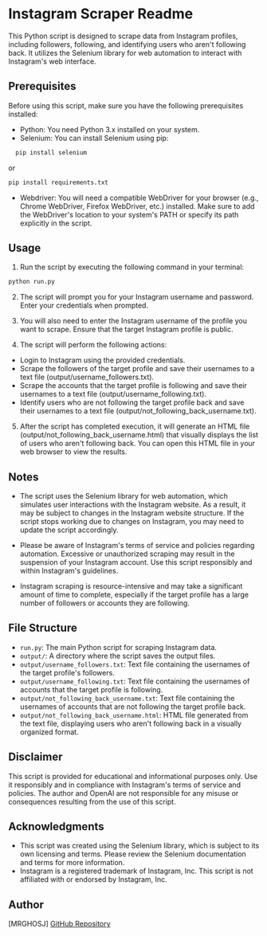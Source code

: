 # Instagram Scraper Readme

This Python script is designed to scrape data from Instagram profiles, including followers, following, and identifying users who aren't following back. It utilizes the Selenium library for web automation to interact with Instagram's web interface.

## Prerequisites

Before using this script, make sure you have the following prerequisites installed:

* Python: You need Python 3.x installed on your system.
* Selenium: You can install Selenium using pip:

```bash
  pip install selenium
```
or 
```bash
pip install requirements.txt
```
* Webdriver: You will need a compatible WebDriver for your browser (e.g., Chrome WebDriver, Firefox WebDriver, etc.) installed. Make sure to add the WebDriver's location to your system's PATH or specify its path explicitly in the script.

## Usage

1. Run the script by executing the following command in your terminal:

```bash
python run.py
```

2. The script will prompt you for your Instagram username and password. Enter your credentials when prompted.

3. You will also need to enter the Instagram username of the profile you want to scrape. Ensure that the target Instagram profile is public.

4. The script will perform the following actions:

+ Login to Instagram using the provided credentials.
+ Scrape the followers of the target profile and save their usernames to a text file (output/username_followers.txt).
+ Scrape the accounts that the target profile is following and save their usernames to a text file (output/username_following.txt).
+ Identify users who are not following the target profile back and save their usernames to a text file (output/not_following_back_username.txt).

5. After the script has completed execution, it will generate an HTML file (output/not_following_back_username.html) that visually displays the list of users who aren't following back. You can open this HTML file in your web browser to view the results.

## Notes

+ The script uses the Selenium library for web automation, which simulates user interactions with the Instagram website. As a result, it may be subject to changes in the Instagram website structure. If the script stops working due to changes on Instagram, you may need to update the script accordingly.

+ Please be aware of Instagram's terms of service and policies regarding automation. Excessive or unauthorized scraping may result in the suspension of your Instagram account. Use this script responsibly and within Instagram's guidelines.

+ Instagram scraping is resource-intensive and may take a significant amount of time to complete, especially if the target profile has a large number of followers or accounts they are following.

## File Structure

+ `run.py`: The main Python script for scraping Instagram data.
+ `output/`: A directory where the script saves the output files.
+ `output/username_followers.txt`: Text file containing the usernames of the target profile's followers.
+ `output/username_following.txt`: Text file containing the usernames of accounts that the target profile is following.
+ `output/not_following_back_username.txt`: Text file containing the usernames of accounts that are not following the target profile back.
+ `output/not_following_back_username.html`: HTML file generated from the text file, displaying users who aren't following back in a visually organized format.

## Disclaimer

This script is provided for educational and informational purposes only. Use it responsibly and in compliance with Instagram's terms of service and policies. The author and OpenAI are not responsible for any misuse or consequences resulting from the use of this script.

## Acknowledgments

+ This script was created using the Selenium library, which is subject to its own licensing and terms. Please review the Selenium documentation and terms for more information.
+ Instagram is a registered trademark of Instagram, Inc. This script is not affiliated with or endorsed by Instagram, Inc.

## Author

[MRGHOSJ]
[GitHub Repository](https://github.com/MRGHOSJ)